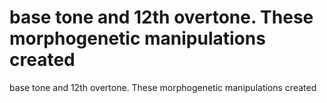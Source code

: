 # base tone and 12th overtone. These morphogenetic manipulations created

base tone and 12th overtone. These morphogenetic manipulations created